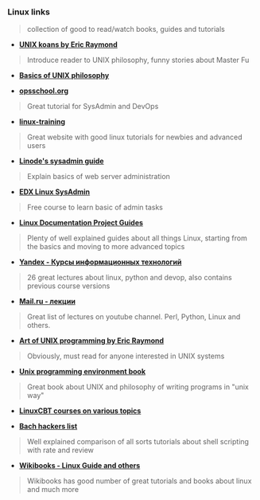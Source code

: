 ### Linux links
> collection of good to read/watch books, guides and tutorials

 *  **[UNIX koans by Eric Raymond](http://catb.org/esr/writings/unix-koans/)**
  
  > Introduce reader to UNIX philosophy, funny stories about Master Fu

 *  **[Basics of UNIX philosophy](http://homepage.cs.uri.edu/~thenry/resources/unix_art/ch01s06.html)**

 *  **[opsschool.org](http://www.opsschool.org/en/latest/introduction.html)**
  
  > Great tutorial for SysAdmin and DevOps

 *  **[linux-training](http://linux-training.be/)**
  
  > Great website with good linux tutorials for newbies and advanced users

 *  **[Linode's sysadmin guide](https://www.linode.com/docs/tools-reference/linux-system-administration-basics#how-to-serve-websites)**
  
  > Explain basics of web server administration
 
 *  **[EDX Linux SysAdmin](https://www.edx.org/course/linux-system-administration-essentials-linuxfoundationx-lfs201x)**
  
  > Free course to learn basic of admin tasks

 *  **[ Linux Documentation Project Guides ](http://www.tldp.org/guides.html)**
  
  > Plenty of well explained guides about all things Linux, starting from the basics and moving to more advanced topics
 
 *  **[ Yandex - Курсы информационных технологий ](https://academy.yandex.ru/events/kit/5/)**
  
  > 26 great lectures about linux, python and devop, also contains previous course versions

 *  **[ Mail.ru - лекции ](https://www.youtube.com/channel/UCmqEpAsQMcsYaeef4qgECvQ)**
  
  > Great list of lectures on youtube channel. Perl, Python, Linux and others.

 *  **[ Art of UNIX programming by Eric Raymond]()**
  
  > Obviously, must read for anyone interested in UNIX systems

 *  **[ Unix programming environment book](http://file.allitebooks.com/20150519/The%20Unix%20Programming%20Environment.pdf)**
  
  > Great book about UNIX and philosophy of writing programs in "unix way"

 *  **[LinuxCBT courses on various topics]()**
 
 *  **[Bach hackers list](http://wiki.bash-hackers.org/scripting/tutoriallist)**
  
  > Well explained comparison of all sorts tutorials about shell scripting with rate and review

 * **[Wikibooks - Linux Guide and others](https://en.wikibooks.org/wiki/Linux_Guide)**
 
  > Wikibooks has good number of great tutorials and books about linux and much more
